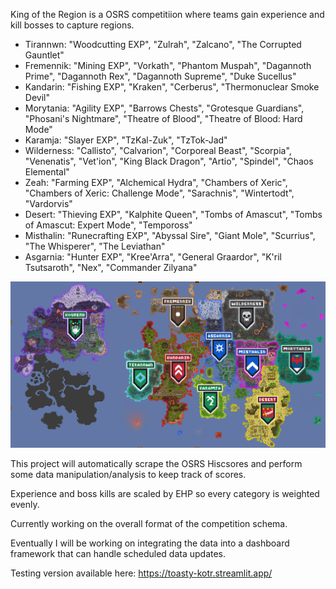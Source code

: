 King of the Region is a OSRS competitiion where teams gain experience and kill bosses to capture regions.

- Tirannwn: "Woodcutting EXP", "Zulrah", "Zalcano", "The Corrupted Gauntlet"
- Fremennik: "Mining EXP", "Vorkath", "Phantom Muspah", "Dagannoth Prime", "Dagannoth Rex", "Dagannoth Supreme", "Duke Sucellus"
- Kandarin: "Fishing EXP", "Kraken", "Cerberus", "Thermonuclear Smoke Devil"
- Morytania: "Agility EXP", "Barrows Chests", "Grotesque Guardians", "Phosani's Nightmare", "Theatre of Blood", "Theatre of Blood: Hard Mode"
- Karamja: "Slayer EXP", "TzKal-Zuk", "TzTok-Jad"
- Wilderness: "Callisto", "Calvarion", "Corporeal Beast", "Scorpia", "Venenatis", "Vet'ion", "King Black Dragon", "Artio", "Spindel", "Chaos Elemental"
- Zeah: "Farming EXP", "Alchemical Hydra", "Chambers of Xeric", "Chambers of Xeric: Challenge Mode", "Sarachnis", "Wintertodt", "Vardorvis"
- Desert: "Thieving EXP", "Kalphite Queen", "Tombs of Amascut", "Tombs of Amascut: Expert Mode", "Tempoross"
- Misthalin: "Runecrafting EXP", "Abyssal Sire", "Giant Mole", "Scurrius", "The Whisperer", "The Leviathan"
- Asgarnia: "Hunter EXP", "Kree'Arra", "General Graardor", "K'ril Tsutsaroth", "Nex", "Commander Zilyana"

![image](https://github.com/euxy-rs/KOTR/blob/main/Data/trailblazer.png?raw=true)

This project will automatically scrape the OSRS Hiscsores and perform some data manipulation/analysis to keep track of scores.

Experience and boss kills are scaled by EHP so every category is weighted evenly.

Currently working on the overall format of the competition schema.

Eventually I will be working on integrating the data into a dashboard framework that can handle scheduled data updates.

Testing version available here: https://toasty-kotr.streamlit.app/
